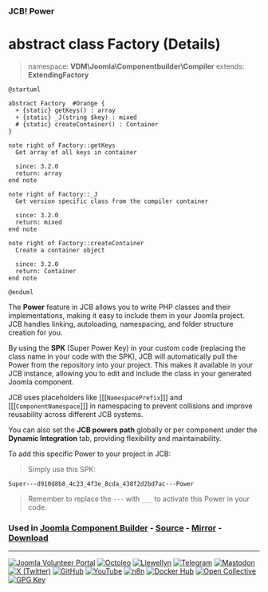 ### JCB! Power
# abstract class Factory (Details)
> namespace: **VDM\Joomla\Componentbuilder\Compiler**
> extends: **ExtendingFactory**

```uml
@startuml

abstract Factory  #Orange {
  + {static} getKeys() : array
  + {static} _J(string $key) : mixed
  # {static} createContainer() : Container
}

note right of Factory::getKeys
  Get array of all keys in container

  since: 3.2.0
  return: array
end note

note right of Factory::_J
  Get version specific class from the compiler container

  since: 3.2.0
  return: mixed
end note

note right of Factory::createContainer
  Create a container object

  since: 3.2.0
  return: Container
end note

@enduml
```

The **Power** feature in JCB allows you to write PHP classes and their implementations,
making it easy to include them in your Joomla project. JCB handles linking, autoloading,
namespacing, and folder structure creation for you.

By using the **SPK** (Super Power Key) in your custom code (replacing the class name
in your code with the SPK), JCB will automatically pull the Power from the repository
into your project. This makes it available in your JCB instance, allowing you to edit
and include the class in your generated Joomla component.

JCB uses placeholders like [[[`NamespacePrefix`]]] and [[[`ComponentNamespace`]]] in
namespacing to prevent collisions and improve reusability across different JCB systems.

You can also set the **JCB powers path** globally or per component under the
**Dynamic Integration** tab, providing flexibility and maintainability.

To add this specific Power to your project in JCB:

> Simply use this SPK:
```
Super---d910d8b8_4c23_4f3e_8cda_438f2d2bd7ac---Power
```
> Remember to replace the `---` with `___` to activate this Power in your code.

### Used in [Joomla Component Builder](https://www.joomlacomponentbuilder.com) - [Source](https://git.vdm.dev/joomla/Component-Builder) - [Mirror](https://github.com/vdm-io/Joomla-Component-Builder) - [Download](https://git.vdm.dev/joomla/pkg-component-builder/releases)

---
[![Joomla Volunteer Portal](https://img.shields.io/badge/-Joomla-gold?logo=joomla)](https://volunteers.joomla.org/joomlers/1396-llewellyn-van-der-merwe "Join Llewellyn on the Joomla Volunteer Portal: Shaping the Future Together!") [![Octoleo](https://img.shields.io/badge/-Octoleo-black?logo=linux)](https://git.vdm.dev/octoleo "--quiet") [![Llewellyn](https://img.shields.io/badge/-Llewellyn-ffffff?logo=gitea)](https://git.vdm.dev/Llewellyn "Collaborate and Innovate with Llewellyn on Git: Building a Better Code Future!") [![Telegram](https://img.shields.io/badge/-Telegram-blue?logo=telegram)](https://t.me/Joomla_component_builder "Join Llewellyn and the Community on Telegram: Building Joomla Components Together!") [![Mastodon](https://img.shields.io/badge/-Mastodon-9e9eec?logo=mastodon)](https://joomla.social/@llewellyn "Connect and Engage with Llewellyn on Joomla Social: Empowering Communities, One Post at a Time!") [![X (Twitter)](https://img.shields.io/badge/-X-black?logo=x)](https://x.com/llewellynvdm "Join the Conversation with Llewellyn on X: Where Ideas Take Flight!") [![GitHub](https://img.shields.io/badge/-GitHub-181717?logo=github)](https://github.com/Llewellynvdm "Build, Innovate, and Thrive with Llewellyn on GitHub: Turning Ideas into Impact!") [![YouTube](https://img.shields.io/badge/-YouTube-ff0000?logo=youtube)](https://www.youtube.com/@OctoYou "Explore, Learn, and Create with Llewellyn on YouTube: Your Gateway to Inspiration!") [![n8n](https://img.shields.io/badge/-n8n-black?logo=n8n)](https://n8n.io/creators/octoleo "Effortless Automation and Impactful Workflows with Llewellyn on n8n!") [![Docker Hub](https://img.shields.io/badge/-Docker-grey?logo=docker)](https://hub.docker.com/u/llewellyn "Llewellyn on Docker: Containerize Your Creativity!") [![Open Collective](https://img.shields.io/badge/-Donate-green?logo=opencollective)](https://opencollective.com/joomla-component-builder "Donate towards JCB: Help Llewellyn financially so he can continue developing this great tool!") [![GPG Key](https://img.shields.io/badge/-GPG-blue?logo=gnupg)](https://git.vdm.dev/Llewellyn/gpg "Unlock Trust and Security with Llewellyn's GPG Key: Your Gateway to Verified Connections!")